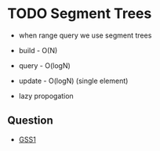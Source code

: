 # TODO Segment Trees

- when range query we use segment trees

- build - O(N)
- query - O(logN)
- update - O(logN) (single element)

- lazy propogation

## Question

- [GSS1](https://www.spoj.com/problems/GSS1/)
